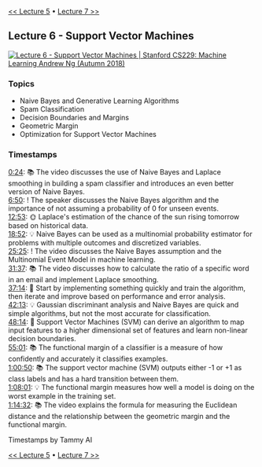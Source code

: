 [<< Lecture 5](lecture_5.md) • [Lecture 7 >>](lecture_7.md)
## Lecture 6 - Support Vector Machines

[![Lecture 6 - Support Vector Machines | Stanford CS229: Machine Learning Andrew Ng (Autumn 2018)](https://markdown-videos-api.jorgenkh.no/url?url=https%3A%2F%2Fwww.youtube.com%2Fwatch%3Fv%3DlDwow4aOrtg%26list%3DPLoROMvodv4rMiGQp3WXShtMGgzqpfVfbU%26index%3D6)](https://www.youtube.com/watch?v=lDwow4aOrtg&list=PLoROMvodv4rMiGQp3WXShtMGgzqpfVfbU&index=6)

### Topics

* Naive Bayes and Generative Learning Algorithms
* Spam Classification
* Decision Boundaries and Margins
* Geometric Margin
* Optimization for Support Vector Machines

### Timestamps
  
[0:24](https://youtu.be/lDwow4aOrtg?si=svcDq4i8cP3euF-j&t=24): 📚 The video discusses the use of Naive Bayes and Laplace smoothing in building a spam classifier and introduces an even better version of Naive Bayes.  
[6:50](https://youtu.be/lDwow4aOrtg?si=svcDq4i8cP3euF-j&t=410): ! The speaker discusses the Naive Bayes algorithm and the importance of not assuming a probability of 0 for unseen events.  
[12:53](https://youtu.be/lDwow4aOrtg?si=svcDq4i8cP3euF-j&t=773): 🌞 Laplace's estimation of the chance of the sun rising tomorrow based on historical data.  
[18:52](https://youtu.be/lDwow4aOrtg?si=svcDq4i8cP3euF-j&t=1132): 💡 Naive Bayes can be used as a multinomial probability estimator for problems with multiple outcomes and discretized variables.  
[25:25](https://youtu.be/lDwow4aOrtg?si=svcDq4i8cP3euF-j&t=1525): ! The video discusses the Naive Bayes assumption and the Multinomial Event Model in machine learning.  
[31:37](https://youtu.be/lDwow4aOrtg?si=svcDq4i8cP3euF-j&t=1897): 📚 The video discusses how to calculate the ratio of a specific word in an email and implement Laplace smoothing.  
[37:14](https://youtu.be/lDwow4aOrtg?si=svcDq4i8cP3euF-j&t=2234): 🧠 Start by implementing something quickly and train the algorithm, then iterate and improve based on performance and error analysis.  
[42:13](https://youtu.be/lDwow4aOrtg?si=svcDq4i8cP3euF-j&t=2533): 💡 Gaussian discriminant analysis and Naive Bayes are quick and simple algorithms, but not the most accurate for classification.  
[48:14](https://youtu.be/lDwow4aOrtg?si=svcDq4i8cP3euF-j&t=2894): 🧠 Support Vector Machines (SVM) can derive an algorithm to map input features to a higher dimensional set of features and learn non-linear decision boundaries.  
[55:01](https://youtu.be/lDwow4aOrtg?si=svcDq4i8cP3euF-j&t=3301): 📚 The functional margin of a classifier is a measure of how confidently and accurately it classifies examples.  
[1:00:50](https://youtu.be/lDwow4aOrtg?si=svcDq4i8cP3euF-j&t=3650): 📚 The support vector machine (SVM) outputs either -1 or +1 as class labels and has a hard transition between them.  
[1:08:01](https://youtu.be/lDwow4aOrtg?si=svcDq4i8cP3euF-j&t=4081): 💡 The functional margin measures how well a model is doing on the worst example in the training set.  
[1:14:32](https://youtu.be/lDwow4aOrtg?si=svcDq4i8cP3euF-j&t=4472): 📚 The video explains the formula for measuring the Euclidean distance and the relationship between the geometric margin and the functional margin.  
  
Timestamps by Tammy AI

[<< Lecture 5](lecture_5.md) • [Lecture 7 >>](lecture_7.md)